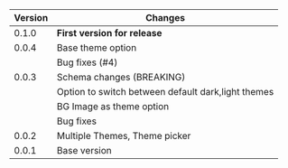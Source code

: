 | Version | Changes                                                    |
| --------|------------------------------------------------------------|
| 0.1.0   | **First version for release**                              |
| 0.0.4   | Base theme option                                          |
|         | Bug fixes (#4)                                             |
| 0.0.3   | Schema changes  (BREAKING)                                 |
|         | Option to switch between default dark,light themes         | 
|         | BG Image as theme option                                   |
|         | Bug fixes                                                  |
| 0.0.2   | Multiple Themes, Theme picker                              |
| 0.0.1   | Base version                                               |
